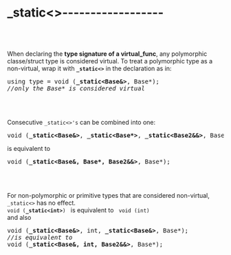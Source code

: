 # \_static<>------------------
&nbsp;  
&nbsp;  
&nbsp;  
When declaring the **type signature of a virtual_func**,
any polymorphic classe/struct type is considered virtual.
To treat a polymorphic type as a non-virtual, wrap it with **```_static<>```** in the declaration as in:


<pre class='_code'>using type = void (<strong>_static&lt;Base&&gt;</strong>, Base*);
<i>//only the Base* is considered virtual</i></pre>

&nbsp;  
&nbsp;  

Consecutive ```_static<>'s``` can be combined into one:


<pre class='_code'>void (<strong>_static&lt;Base&&gt;</strong>, <strong>_static&lt;Base*&gt;</strong>, <strong>_static&lt;Base2&&&gt;</strong>, Base*);</pre>
is equivalent to
<pre class=_code>void (<strong>_static&lt;Base&, Base*, Base2&&&gt;</strong>, Base*);</pre>

&nbsp;  
&nbsp;  


For non-polymorphic or primitive types that are considered non-virtual, ```_static<>``` has no effect.  
<code>void (<strong>_static&lt;int&gt;</strong>)</code> &nbsp; is equivalent to &nbsp; ```void (int)```   
and also


<pre class='_code'>void (<strong>_static&lt;Base&&gt;</strong>, int, <strong>_static&lt;Base&&gt;</strong>, Base*);
<i>//is equivalent to</i>
void (<strong>_static&lt;Base&, int, Base2&&&gt;</strong>, Base*);</pre>







